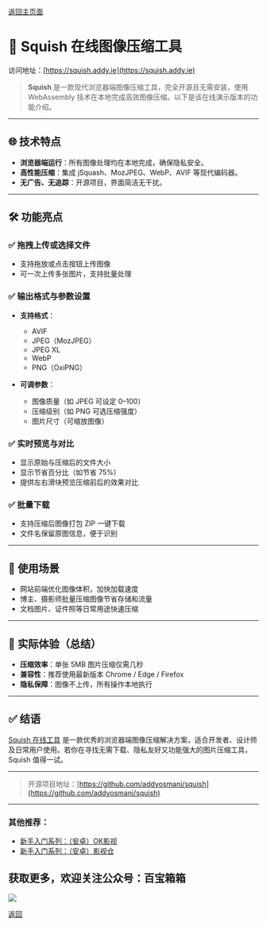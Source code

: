 [返回主页面](..)

# 🎨 Squish 在线图像压缩工具

访问地址：[https://squish.addy.ie](https://squish.addy.ie)

> **Squish** 是一款现代浏览器端图像压缩工具，完全开源且无需安装，使用 WebAssembly 技术在本地完成高效图像压缩。以下是该在线演示版本的功能介绍。

---

## 🌐 技术特点

- **浏览器端运行**：所有图像处理均在本地完成，确保隐私安全。
- **高性能压缩**：集成 jSquash、MozJPEG、WebP、AVIF 等现代编码器。
- **无广告、无追踪**：开源项目，界面简洁无干扰。

---

## 🛠️ 功能亮点

### ✅ 拖拽上传或选择文件

- 支持拖放或点击按钮上传图像
- 可一次上传多张图片，支持批量处理

### ✅ 输出格式与参数设置

- **支持格式**：
  - AVIF
  - JPEG（MozJPEG）
  - JPEG XL
  - WebP
  - PNG（OxiPNG）

- **可调参数**：
  - 图像质量（如 JPEG 可设定 0–100）
  - 压缩级别（如 PNG 可选压缩强度）
  - 图片尺寸（可缩放图像）

### ✅ 实时预览与对比

- 显示原始与压缩后的文件大小
- 显示节省百分比（如节省 75%）
- 提供左右滑块预览压缩前后的效果对比

### ✅ 批量下载

- 支持压缩后图像打包 ZIP 一键下载
- 文件名保留原图信息，便于识别

---

## 🚀 使用场景

- 网站前端优化图像体积，加快加载速度
- 博主、摄影师批量压缩图像节省存储和流量
- 文档图片、证件照等日常用途快速压缩

---

## 🧪 实际体验（总结）

- **压缩效率**：单张 5MB 图片压缩仅需几秒
- **兼容性**：推荐使用最新版本 Chrome / Edge / Firefox
- **隐私保障**：图像不上传，所有操作本地执行

---

## ✅ 结语

[Squish 在线工具](https://squish.addy.ie) 是一款优秀的浏览器端图像压缩解决方案，适合开发者、设计师及日常用户使用。若你在寻找无需下载、隐私友好又功能强大的图片压缩工具，Squish 值得一试。

---

> 开源项目地址：[https://github.com/addyosmani/squish](https://github.com/addyosmani/squish)

---

### 其他推荐：
*   [新手入门系列：（安卓）OK影视](./docs/022_OK_Pro.md)
*   [新手入门系列：（安卓）影视仓](../docs/017_YingShiCang.md)

## 获取更多，欢迎关注公众号：百宝箱箱
<img src="../assets/GongZhongHao.png" style="max-width:100%; height:auto;">

[返回](..)
